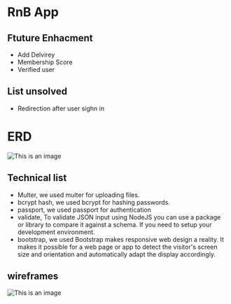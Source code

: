 # RnB App
## Ftuture Enhacment

* Add Delvirey
* Membership Score
* Verified user

## List unsolved

* Redirection after user sighn in 


# ERD

![This is an image](https://i.ibb.co/RTyjz0J/Screenshot-2023-03-01-at-11-47-58-AM.png)

##  Technical list 
* Multer, 
we used multer for uploading files.
* bcrypt hash,
we used bcrypt for hashing passwords.
* passport,
we used passport for authentication
* validate,
To validate JSON input using NodeJS you can use a package or library to compare it against a schema. If you need to setup your development environment.
* bootstrap,
we used Bootstrap makes responsive web design a reality. It makes it possible for a web page or app to detect the visitor's screen size and orientation and automatically adapt the display accordingly.

## wireframes

![This is an image](https://i.ibb.co/Z2jzLjV/Screenshot-2023-03-01-at-11-46-51-AM.png)


